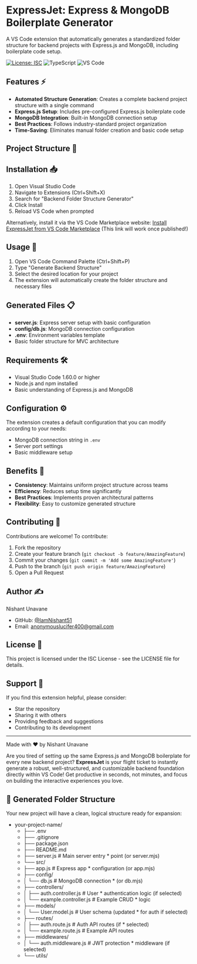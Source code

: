 # ExpressJet: Express & MongoDB Boilerplate Generator 

A VS Code extension that automatically generates a standardized folder structure for backend projects with Express.js and MongoDB, including boilerplate code setup.

[![License: ISC](https://img.shields.io/badge/License-ISC-blue.svg)](https://opensource.org/licenses/ISC)
![TypeScript](https://img.shields.io/badge/TypeScript-007ACC?style=flat&logo=typescript&logoColor=white)
![VS Code](https://img.shields.io/badge/Visual_Studio_Code-0078D4?style=flat&logo=visual-studio-code&logoColor=white)

## Features ⚡

- **Automated Structure Generation**: Creates a complete backend project structure with a single command
- **Express.js Setup**: Includes pre-configured Express.js boilerplate code
- **MongoDB Integration**: Built-in MongoDB connection setup
- **Best Practices**: Follows industry-standard project organization
- **Time-Saving**: Eliminates manual folder creation and basic code setup

## Project Structure 📁

## Installation 📥

1. Open Visual Studio Code
2. Navigate to Extensions (Ctrl+Shift+X)
3. Search for "Backend Folder Structure Generator"
4. Click Install
5. Reload VS Code when prompted

Alternatively, install it via the VS Code Marketplace website:
[Install ExpressJet from VS Code Marketplace](https://marketplace.visualstudio.com/items?itemName=NishantUnavane.express-jet) (This link will work once published!)

## Usage 🚀

1. Open VS Code Command Palette (Ctrl+Shift+P)
2. Type "Generate Backend Structure"
3. Select the desired location for your project
4. The extension will automatically create the folder structure and necessary files

## Generated Files 📋

- **server.js**: Express server setup with basic configuration
- **config/db.js**: MongoDB connection configuration
- **.env**: Environment variables template
- Basic folder structure for MVC architecture

## Requirements 🛠️

- Visual Studio Code 1.60.0 or higher
- Node.js and npm installed
- Basic understanding of Express.js and MongoDB

## Configuration ⚙️

The extension creates a default configuration that you can modify according to your needs:
- MongoDB connection string in `.env`
- Server port settings
- Basic middleware setup

## Benefits 💪

- **Consistency**: Maintains uniform project structure across teams
- **Efficiency**: Reduces setup time significantly
- **Best Practices**: Implements proven architectural patterns
- **Flexibility**: Easy to customize generated structure

## Contributing 🤝

Contributions are welcome! To contribute:

1. Fork the repository
2. Create your feature branch (`git checkout -b feature/AmazingFeature`)
3. Commit your changes (`git commit -m 'Add some AmazingFeature'`)
4. Push to the branch (`git push origin feature/AmazingFeature`)
5. Open a Pull Request

## Author ✍️

Nishant Unavane
- GitHub: [@IamNishant51](https://github.com/IamNishant51)
- Email: anonymouslucifer400@gmail.com

## License 📄

This project is licensed under the ISC License - see the LICENSE file for details.

## Support 🌟

If you find this extension helpful, please consider:
- Star the repository
- Sharing it with others
- Providing feedback and suggestions
- Contributing to its development

---

Made with ❤️ by Nishant Unavane

Are you tired of setting up the same Express.js and MongoDB boilerplate for every new backend project? **ExpressJet** is your flight ticket to instantly generate a robust, well-structured, and customizable backend foundation directly within VS Code! Get productive in seconds, not minutes, and focus on building the interactive experiences you love.

## 📂 Generated Folder Structure

Your new project will have a clean, logical structure ready for expansion:

* your-project-name/ 
  * ├── .env
  * ├── .gitignore
  * ├── package.json
  * ├── README.md
  * ├── server.js               # Main server entry   * point (or server.mjs)
  * └── src/
  * ├── app.js              # Express app   * configuration (or app.mjs)
  * ├── config/
  * │   └── db.js           # MongoDB connection   * (or db.mjs)
  * ├── controllers/
  * │   ├── auth.controller.js  # User   * authentication logic (if selected)
  * │   └── example.controller.js # Example CRUD   * logic
  * ├── models/
  * │   └── User.model.js   # User schema (updated   * for auth if selected)
  * ├── routes/
  * │   ├── auth.route.js   # Auth API routes (if   * selected)
  * │   └── example.route.js # Example API routes
  * ├── middlewares/
  * │   └── auth.middleware.js # JWT protection   * middleware (if selected)
  * └── utils/